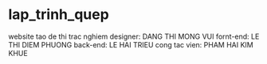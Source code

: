 # lap_trinh_quep
website tao de thi trac nghiem
designer: DANG THI MONG VUI
fornt-end: LE THI DIEM PHUONG
back-end: LE HAI TRIEU
cong tac vien: PHAM HAI KIM KHUE
